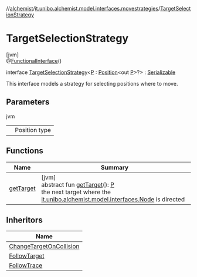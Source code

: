 //[alchemist](../../../index.md)/[it.unibo.alchemist.model.interfaces.movestrategies](../index.md)/[TargetSelectionStrategy](index.md)

# TargetSelectionStrategy

[jvm]\
@[FunctionalInterface](https://docs.oracle.com/javase/8/docs/api/java/lang/FunctionalInterface.html)()

interface [TargetSelectionStrategy](index.md)<[P](index.md) : [Position](../../it.unibo.alchemist.model.interfaces/-position/index.md)<out [P](../../it.unibo.alchemist.model.interfaces/-route/index.md)>?> : [Serializable](https://docs.oracle.com/javase/8/docs/api/java/io/Serializable.html)

This interface models a strategy for selecting positions where to move.

## Parameters

jvm

| | |
|---|---|
| <P> | Position type |

## Functions

| Name | Summary |
|---|---|
| [getTarget](get-target.md) | [jvm]<br>abstract fun [getTarget](get-target.md)(): [P](../../it.unibo.alchemist.model.interfaces/-route/index.md)<br>the next target where the [it.unibo.alchemist.model.interfaces.Node](../../it.unibo.alchemist.model.interfaces/-node/index.md) is directed |

## Inheritors

| Name |
|---|
| [ChangeTargetOnCollision](../../it.unibo.alchemist.model.implementations.movestrategies/-change-target-on-collision/index.md) |
| [FollowTarget](../../it.unibo.alchemist.model.implementations.movestrategies.target/-follow-target/index.md) |
| [FollowTrace](../../it.unibo.alchemist.model.implementations.movestrategies.target/-follow-trace/index.md) |
